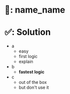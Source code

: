 # 📄: name_name
# ✅: Solution

- a
  - easy
  - first logic
  - explain
- b
  - **fastest logic**
- c
  - out of the box
  - but don't use it
